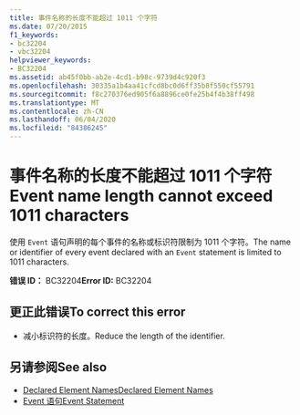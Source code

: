 ```yaml
---
title: 事件名称的长度不能超过 1011 个字符
ms.date: 07/20/2015
f1_keywords:
- bc32204
- vbc32204
helpviewer_keywords:
- BC32204
ms.assetid: ab45f0bb-ab2e-4cd1-b98c-9739d4c920f3
ms.openlocfilehash: 30335a1b4aa41cfcd8bc0d6ff35b8f550cf55791
ms.sourcegitcommit: f8c270376ed905f6a8896ce0fe25b4f4b38ff498
ms.translationtype: MT
ms.contentlocale: zh-CN
ms.lasthandoff: 06/04/2020
ms.locfileid: "84386245"
---
```

# <a name="event-name-length-cannot-exceed-1011-characters"></a><span data-ttu-id="6bd6d-102">事件名称的长度不能超过 1011 个字符</span><span class="sxs-lookup"><span data-stu-id="6bd6d-102">Event name length cannot exceed 1011 characters</span></span>
<span data-ttu-id="6bd6d-103">使用 `Event` 语句声明的每个事件的名称或标识符限制为 1011 个字符。</span><span class="sxs-lookup"><span data-stu-id="6bd6d-103">The name or identifier of every event declared with an `Event` statement is limited to 1011 characters.</span></span>  
  
 <span data-ttu-id="6bd6d-104">**错误 ID：** BC32204</span><span class="sxs-lookup"><span data-stu-id="6bd6d-104">**Error ID:** BC32204</span></span>  
  
## <a name="to-correct-this-error"></a><span data-ttu-id="6bd6d-105">更正此错误</span><span class="sxs-lookup"><span data-stu-id="6bd6d-105">To correct this error</span></span>  
  
- <span data-ttu-id="6bd6d-106">减小标识符的长度。</span><span class="sxs-lookup"><span data-stu-id="6bd6d-106">Reduce the length of the identifier.</span></span>  
  
## <a name="see-also"></a><span data-ttu-id="6bd6d-107">另请参阅</span><span class="sxs-lookup"><span data-stu-id="6bd6d-107">See also</span></span>

- [<span data-ttu-id="6bd6d-108">Declared Element Names</span><span class="sxs-lookup"><span data-stu-id="6bd6d-108">Declared Element Names</span></span>](../programming-guide/language-features/declared-elements/declared-element-names.md)
- [<span data-ttu-id="6bd6d-109">Event 语句</span><span class="sxs-lookup"><span data-stu-id="6bd6d-109">Event Statement</span></span>](../language-reference/statements/event-statement.md)
